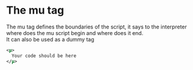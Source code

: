 # The mu tag

The mu tag defines the boundaries of the script, it says to the interpreter where does the mu script begin and where does it end.  
It can also be used as a dummy tag
```xml
<µ>
  Your code should be here
</µ>
```
